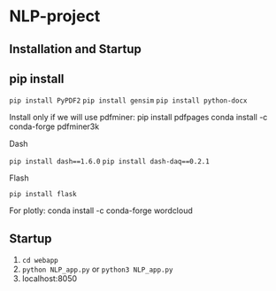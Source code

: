 # NLP-project

## Installation and Startup

pip install
---
` pip install PyPDF2 `
` pip install gensim `
` pip install python-docx `

Install only if we will use pdfminer:
pip install pdfpages
conda install -c conda-forge pdfminer3k

Dash

` pip install dash==1.6.0 `
` pip install dash-daq==0.2.1 `

Flash

` pip install flask `

For plotly:
conda install -c conda-forge wordcloud




Startup
---
 1. ` cd webapp `
 2. ` python NLP_app.py ` or ` python3 NLP_app.py `
 3. localhost:8050